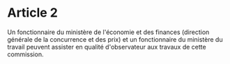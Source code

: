 # Article 2

Un fonctionnaire du ministère de l'économie et des finances (direction générale de la concurrence et des prix) et un fonctionnaire du ministère du travail peuvent assister en qualité d'observateur aux travaux de cette commission.
